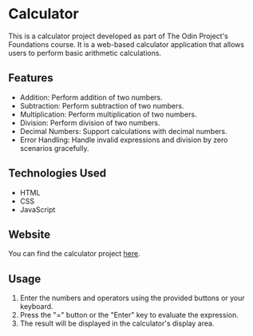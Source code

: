 # Calculator

This is a calculator project developed as part of The Odin Project's Foundations course. It is a web-based calculator application that allows users to perform basic arithmetic calculations.

## Features

- Addition: Perform addition of two numbers.
- Subtraction: Perform subtraction of two numbers.
- Multiplication: Perform multiplication of two numbers.
- Division: Perform division of two numbers.
- Decimal Numbers: Support calculations with decimal numbers.
- Error Handling: Handle invalid expressions and division by zero scenarios gracefully.

## Technologies Used

- HTML
- CSS
- JavaScript

## Website

You can find the calculator project [here](https://vndlgd.github.io/calculator/). 

## Usage

1. Enter the numbers and operators using the provided buttons or your keyboard.
2. Press the "=" button or the "Enter" key to evaluate the expression.
3. The result will be displayed in the calculator's display area.



